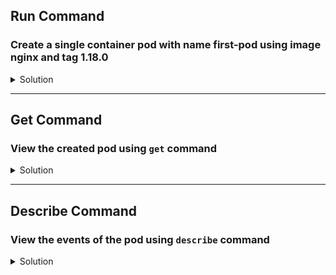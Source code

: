 ## Run Command
### Create a single container pod with name first-pod using image nginx and tag 1.18.0

<details>
  <summary>Solution</summary>
    Use the Imperative command to create the POD as below.
    
    `kubectl run first-pod --image=nginx:1.18.0 --restart=Never`{{execute}}
</details>

---

## Get Command 
### View the created pod using ```get``` command

<details>
  <summary>Solution</summary> 
Get pod with pod name: `kubectl get pod first-pod`{{execute}}  
  
  > Note: If the status of the pod is not Running, you can watch the pod like this`kubectl get pod first-pod -w`{{execute}} . Once the status is Running, you can exit this command with CTL + C  


As you notice this pod is 1/1 ready which means the 1 container is running out of total of 1 container. This is important as some cases you may notice the pod status is running however there would be ```0``` containers running. In those scenarios you may need to inspect the pod events for the errors and fix it.

If one needs to know additional information of pod such as Node name and IP address, then use:

  `kubectl get pod first-pod -o wide`{{execute}}
</details>

---

## Describe Command
### View the events of the pod using ```describe``` command

<details>
  <summary>Solution</summary> 
    Describe command displays the pod detials, events and status.

    `kubectl describe pod first-pod`{{execute}}
</details>